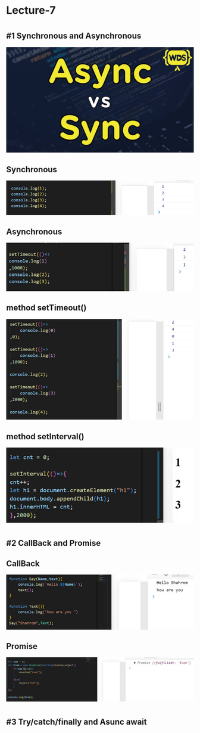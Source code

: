 # Lecture-7
#
## #1 Synchronous and Asynchronous
![](./img/fon.jpg)
## Synchronous
![](./img/js1.jpg)
## Asynchronous
![](./img/js3.jpg)
## method setTimeout()
![](./img/js2.jpg)
## method setInterval()
![](./img/js4.jpg)
#
## #2 CallBack and Promise
## CallBack
![](./img/js5.jpg)
## Promise
![](./img/js6.jpg)
#
## #3 Try/catch/finally and Asunc await